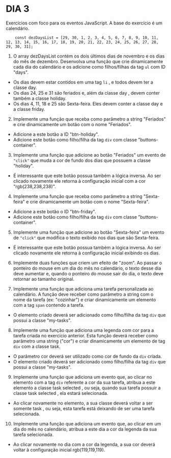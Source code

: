 # DIA 3

Exercícios com foco para os eventos JavaScript. A base do exercício é um calendário.

		const dezDaysList = [29, 30, 1, 2, 3, 4, 5, 6, 7, 8, 9, 10, 11, 12, 13, 14, 15, 16, 17, 18, 19, 20, 21, 22, 23, 24, 25, 26, 27, 28, 29, 30, 31];
		
1. O array dezDaysList contém os dois últimos dias de novembro e os dias do mês de dezembro. Desenvolva uma função que crie dinamicamente cada dia do calendário e os adicione como filhos/filhas da tag `ul` com ID "days".

- Os dias devem estar contidos em uma tag `li` , e todos devem ter a classe day.
- Os dias 24, 25 e 31 são feriados e, além da classe day , devem conter também a classe holiday. 
- Os dias 4, 11, 18 e 25 são Sexta-feira. Eles devem conter a classe day e a classe friday.

2. Implemente uma função que receba como parâmetro a string "Feriados" e crie dinamicamente um botão com o nome "Feriados".

- Adicione a este botão a ID "btn-holiday".
- Adicione este botão como filho/filha da tag `div` com classe "buttons-container".

3. Implemente uma função que adicione ao botão "Feriados" um evento de `"click"` que muda a cor de fundo dos dias que possuem a classe "holiday".

- É interessante que este botão possua também a lógica inversa. Ao ser clicado novamente ele retorna à configuração inicial com a cor "rgb(238,238,238)".

4. Implemente uma função que receba como parâmetro a string "Sexta-feira" e crie dinamicamente um botão com o nome "Sexta-feira".

- Adicione a este botão o ID "btn-friday".
- Adicione este botão como filho/filha da tag `div` com classe "buttons-container".

5. Implemente uma função que adicione ao botão "Sexta-feira" um evento de `"click"` que modifica o texto exibido nos dias que são Sexta-feira.

- É interessante que este botão possua também a lógica inversa. Ao ser clicado novamente ele retorna à configuração inicial exibindo os dias.

6. Implemente duas funções que criem um efeito de "zoom". Ao passar o ponteiro do mouse em um dia do mês no calendário, o texto desse dia deve aumentar e, quando o ponteiro do mouse sair do dia, o texto deve retornar ao tamanho original.

7. Implemente uma função que adiciona uma tarefa personalizada ao calendário. A função deve receber como parâmetro a string com o nome da tarefa (ex: "cozinhar") e criar dinamicamente um elemento com a tag `span` contendo a tarefa.

- O elemento criado deverá ser adicionado como filho/filha da tag `div` que possui a classe "my-tasks".

8. Implemente uma função que adiciona uma legenda com cor para a tarefa criada no exercício anterior. Esta função deverá receber como parâmetro uma string ("cor") e criar dinamicamente um elemento de tag `div` com a classe task.

- O parâmetro cor deverá ser utilizado como cor de fundo da `div` criada.
- O elemento criado deverá ser adicionado como filho/filha da tag `div` que possui a classe "my-tasks".

9. Implemente uma função que adiciona um evento que, ao clicar no elemento com a tag `div` referente a cor da sua tarefa, atribua a este elemento a classe task selected , ou seja, quando sua tarefa possuir a classe task selected , ela estará selecionada.

- Ao clicar novamente no elemento, a sua classe deverá voltar a ser somente task , ou seja, esta tarefa está deixando de ser uma tarefa selecionada.

10. Implemente uma função que adiciona um evento que, ao clicar em um dia do mês no calendário, atribua a este dia a cor da legenda da sua tarefa selecionada.

- Ao clicar novamente no dia com a cor da legenda, a sua cor deverá voltar à configuração inicial rgb(119,119,119).

